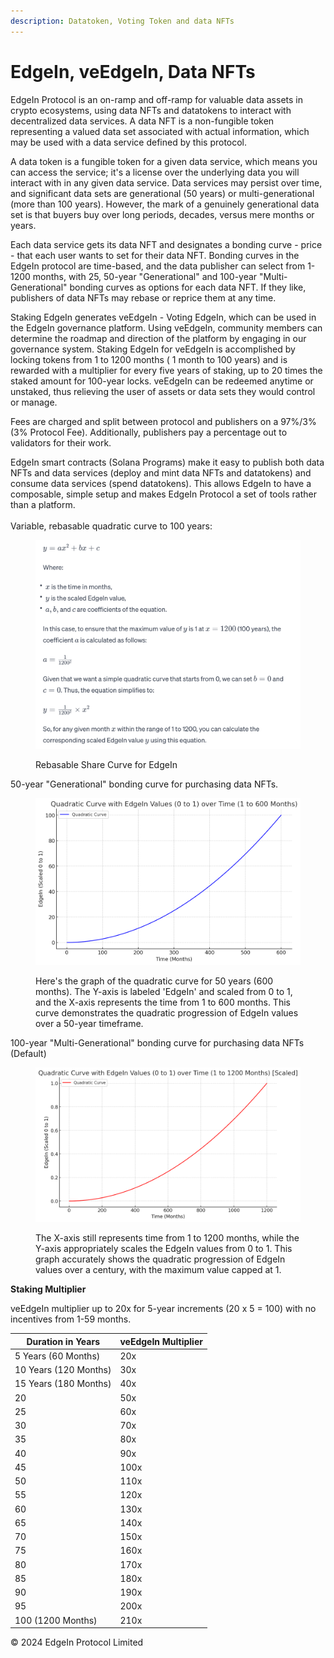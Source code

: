 ```yaml
---
description: Datatoken, Voting Token and data NFTs
---
```


# EdgeIn, veEdgeIn, Data NFTs

EdgeIn Protocol is an on-ramp and off-ramp for valuable data assets in crypto ecosystems, using data NFTs and datatokens to interact with decentralized data services.  A data NFT is a non-fungible token representing a valued data set associated with actual information, which may be used with a data service defined by this protocol. &#x20;

A data token is a fungible token for a given data service, which means you can access the service; it's a license over the underlying data you will interact with in any given data service.  Data services may persist over time, and significant data sets are generational (50 years) or multi-generational (more than 100 years).  However, the mark of a genuinely generational data set is that buyers buy over long periods, decades, versus mere months or years.

Each data service gets its data NFT and designates a bonding curve - price - that each user wants to set for their data NFT.  Bonding curves in the EdgeIn protocol are time-based, and the data publisher can select from 1-1200 months, with 25, 50-year "Generational" and 100-year "Multi-Generational" bonding curves as options for each data NFT.  If they like, publishers of data NFTs may rebase or reprice them at any time.  &#x20;

Staking EdgeIn generates veEdgeIn - Voting EdgeIn, which can be used in the EdgeIn governance platform.  Using veEdgeIn, community members can determine the roadmap and direction of the platform by engaging in our governance system.  Staking EdgeIn for veEdgeIn is accomplished by locking tokens from 1 to 1200 months ( 1 month to 100 years) and is rewarded with a multiplier for every five years of staking, up to 20 times the staked amount for 100-year locks.  veEdgeIn can be redeemed anytime or unstaked, thus relieving the user of assets or data sets they would control or manage.

Fees are charged and split between protocol and publishers on a 97%/3% (3% Protocol Fee).  Additionally, publishers pay a percentage out to validators for their work.

EdgeIn smart contracts (Solana Programs) make it easy to publish both data  NFTs and data services (deploy and mint data NFTs and datatokens) and consume data services (spend datatokens). This allows EdgeIn to have a composable, simple setup and makes EdgeIn Protocol a set of tools rather than a platform.\
\
Variable, rebasable quadratic curve to 100 years:

<figure><img src=".gitbook/assets/edge_formula.png" alt="" width="563"><figcaption><p>Rebasable Share Curve for EdgeIn</p></figcaption></figure>



50-year "Generational" bonding curve for purchasing data NFTs.

<figure><img src=".gitbook/assets/graph50.png" alt="" width="563"><figcaption><p>Here's the graph of the quadratic curve for 50 years (600 months). The Y-axis is labeled 'EdgeIn' and scaled from 0 to 1, and the X-axis represents the time from 1 to 600 months. This curve demonstrates the quadratic progression of EdgeIn values over a 50-year timeframe.</p></figcaption></figure>

100-year "Multi-Generational" bonding curve for purchasing data NFTs (Default)

<figure><img src=".gitbook/assets/graph100.png" alt="" width="563"><figcaption><p>The X-axis still represents time from 1 to 1200 months, while the Y-axis appropriately scales the EdgeIn values from 0 to 1. This graph accurately shows the quadratic progression of EdgeIn values over a century, with the maximum value capped at 1.</p></figcaption></figure>



**Staking Multiplier**

veEdgeIn multiplier up to 20x for 5-year increments (20 x 5 = 100) with no incentives from 1-59 months.



| Duration in Years     | veEdgeIn Multiplier |
| --------------------- | ------------------- |
| 5 Years (60 Months)   | 20x                 |
| 10 Years (120 Months) | 30x                 |
| 15 Years (180 Months) | 40x                 |
| 20                    | 50x                 |
| 25                    | 60x                 |
| 30                    | 70x                 |
| 35                    | 80x                 |
| 40                    | 90x                 |
| 45                    | 100x                |
| 50                    | 110x                |
| 55                    | 120x                |
| 60                    | 130x                |
| 65                    | 140x                |
| 70                    | 150x                |
| 75                    | 160x                |
| 80                    | 170x                |
| 85                    | 180x                |
| 90                    | 190x                |
| 95                    | 200x                |
| 100 (1200 Months)     | 210x                |





© 2024 EdgeIn Protocol Limited
